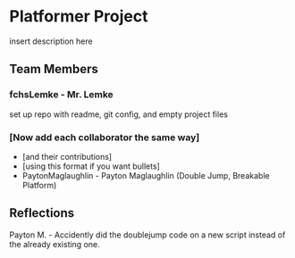 # Platformer Project
insert description here


## Team Members
### fchsLemke - Mr. Lemke
set up repo with readme, git config, and empty project files
### [Now add each collaborator the same way]
* [and their contributions]
* [using this format if you want bullets]
* PaytonMaglaughlin - Payton Maglaughlin (Double Jump, Breakable Platform)


## Reflections

Payton M. - Accidently did the doublejump code on a new script instead of the already existing one.
